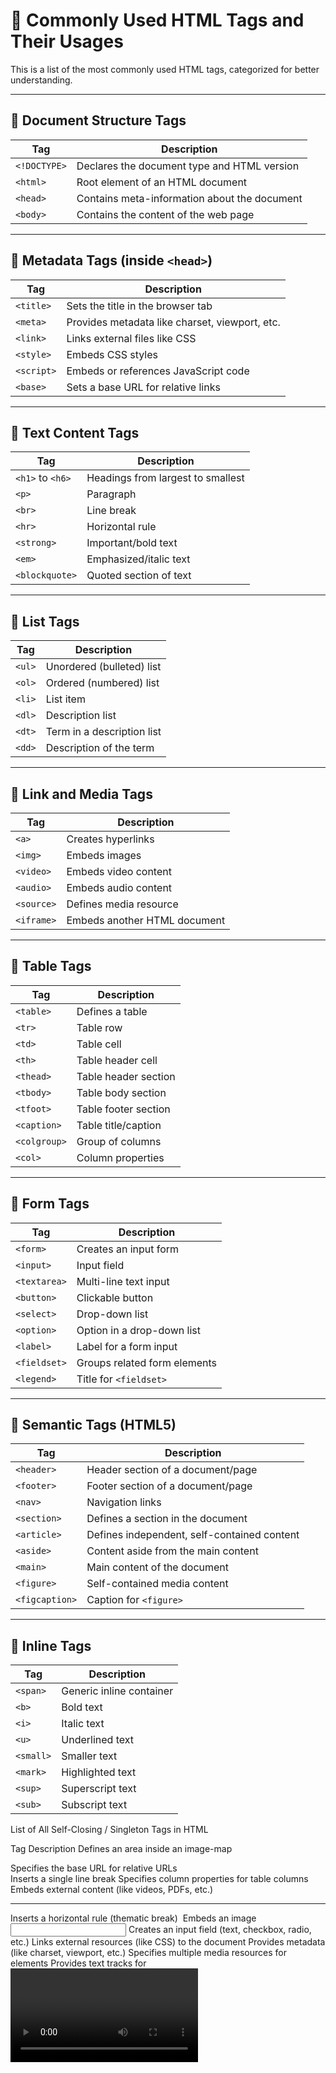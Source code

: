 # 📘 Commonly Used HTML Tags and Their Usages

This is a list of the most commonly used HTML tags, categorized for better understanding.

---

## 🔹 Document Structure Tags

| Tag         | Description                                     |
|--------------|-------------------------------------------------|
| `<!DOCTYPE>` | Declares the document type and HTML version     |
| `<html>`     | Root element of an HTML document                |
| `<head>`     | Contains meta-information about the document    |
| `<body>`     | Contains the content of the web page            |

---

## 🔹 Metadata Tags (inside `<head>`)

| Tag         | Description                                      |
|--------------|--------------------------------------------------|
| `<title>`    | Sets the title in the browser tab                |
| `<meta>`     | Provides metadata like charset, viewport, etc.   |
| `<link>`     | Links external files like CSS                    |
| `<style>`    | Embeds CSS styles                                |
| `<script>`   | Embeds or references JavaScript code             |
| `<base>`     | Sets a base URL for relative links               |

---

## 🔹 Text Content Tags

| Tag       | Description                             |
|------------|-----------------------------------------|
| `<h1>` to `<h6>` | Headings from largest to smallest      |
| `<p>`      | Paragraph                               |
| `<br>`     | Line break                              |
| `<hr>`     | Horizontal rule                          |
| `<strong>` | Important/bold text                     |
| `<em>`     | Emphasized/italic text                  |
| `<blockquote>` | Quoted section of text                |

---

## 🔹 List Tags

| Tag       | Description                              |
|------------|------------------------------------------|
| `<ul>`     | Unordered (bulleted) list                |
| `<ol>`     | Ordered (numbered) list                  |
| `<li>`     | List item                                |
| `<dl>`     | Description list                         |
| `<dt>`     | Term in a description list               |
| `<dd>`     | Description of the term                  |

---

## 🔹 Link and Media Tags

| Tag        | Description                             |
|-------------|-----------------------------------------|
| `<a>`       | Creates hyperlinks                      |
| `<img>`     | Embeds images                           |
| `<video>`   | Embeds video content                    |
| `<audio>`   | Embeds audio content                    |
| `<source>`  | Defines media resource                  |
| `<iframe>`  | Embeds another HTML document            |

---

## 🔹 Table Tags

| Tag       | Description                              |
|------------|------------------------------------------|
| `<table>`  | Defines a table                          |
| `<tr>`     | Table row                                |
| `<td>`     | Table cell                               |
| `<th>`     | Table header cell                        |
| `<thead>`  | Table header section                     |
| `<tbody>`  | Table body section                       |
| `<tfoot>`  | Table footer section                     |
| `<caption>`| Table title/caption                      |
| `<colgroup>` | Group of columns                       |
| `<col>`    | Column properties                        |

---

## 🔹 Form Tags

| Tag        | Description                              |
|-------------|------------------------------------------|
| `<form>`    | Creates an input form                    |
| `<input>`   | Input field                              |
| `<textarea>`| Multi-line text input                    |
| `<button>`  | Clickable button                         |
| `<select>`  | Drop-down list                           |
| `<option>`  | Option in a drop-down list               |
| `<label>`   | Label for a form input                   |
| `<fieldset>`| Groups related form elements             |
| `<legend>`  | Title for `<fieldset>`                   |

---

## 🔹 Semantic Tags (HTML5)

| Tag           | Description                              |
|----------------|------------------------------------------|
| `<header>`     | Header section of a document/page        |
| `<footer>`     | Footer section of a document/page        |
| `<nav>`        | Navigation links                         |
| `<section>`    | Defines a section in the document        |
| `<article>`    | Defines independent, self-contained content |
| `<aside>`      | Content aside from the main content      |
| `<main>`       | Main content of the document             |
| `<figure>`     | Self-contained media content             |
| `<figcaption>` | Caption for `<figure>`                   |

---

## 🔹 Inline Tags

| Tag        | Description                             |
|-------------|-----------------------------------------|
| `<span>`    | Generic inline container                |
| `<b>`       | Bold text                               |
| `<i>`       | Italic text                             |
| `<u>`       | Underlined text                         |
| `<small>`   | Smaller text                            |
| `<mark>`    | Highlighted text                        |
| `<sup>`     | Superscript text                        |
| `<sub>`     | Subscript text                          |






List of All Self-Closing / Singleton Tags in HTML

Tag	     Description
<area>	 Defines an area inside an image-map
<base>	 Specifies the base URL for relative URLs
<br>	 Inserts a single line break
<col>	 Specifies column properties for table columns
<embed>	 Embeds external content (like videos, PDFs, etc.)
<hr>	 Inserts a horizontal rule (thematic break)
<img>	 Embeds an image
<input>	 Creates an input field (text, checkbox, radio, etc.)
<link>	 Links external resources (like CSS) to the document
<meta>	 Provides metadata (like charset, viewport, etc.)
<source> Specifies multiple media resources for elements
<track>	 Provides text tracks for <video> or <audio>
<wbr>	 Suggests a word break opportunity

Do not try to "close" them like <img></img> – it's incorrect.

---------------------------------------------------

Important Points :

1) HTML tags are not case sensitive: <P> means the same as <p>
2) In HTML5, the / at the end is optional, but allowed (e.g., <br> or <br /> both work).